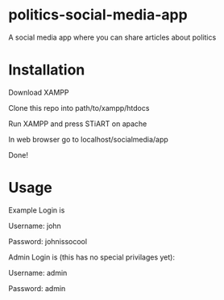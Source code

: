 # politics-social-media-app
A social media app where you can share articles about politics

# Installation
Download XAMPP 

Clone this repo into path/to/xampp/htdocs

Run XAMPP and press STiART on apache

In web browser go to localhost/socialmedia/app

Done!

# Usage
Example Login is 

Username: john

Password: johnissocool

Admin Login is (this has no special privilages yet):

Username: admin

Password: admin